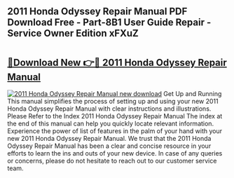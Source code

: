 ## 2011 Honda Odyssey Repair Manual PDF Download Free - Part-8B1 User Guide Repair - Service Owner Edition xFXuZ

# <h2><a href="http://bc45802.oget.top/?id=2011+Honda+Odyssey+Repair+Manual">🔗Download New 👉🔴 2011 Honda Odyssey Repair Manual</a></h2>

[![2011 Honda Odyssey Repair Manual new download](https://i.imgur.com/5g1atiW.png)](http://bc45802.oget.top/?id=2011+Honda+Odyssey+Repair+Manual)
Get Up and Running This manual simplifies the process of setting up and using your new 2011 Honda Odyssey Repair Manual with clear instructions and illustrations. Please Refer to the Index 2011 Honda Odyssey Repair Manual The index at the end of this manual can help you quickly locate relevant information. Experience the power of list of features in the palm of your hand with your new 2011 Honda Odyssey Repair Manual. We trust that the 2011 Honda Odyssey Repair Manual has been a clear and concise resource in your efforts to learn the ins and outs of your new device. In case of any queries or concerns, please do not hesitate to reach out to our customer service team.
